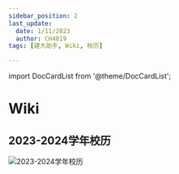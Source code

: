 ```yaml
---
sidebar_position: 2
last_update:
  date: 1/11/2023
  author: CH4019
tags: [建大助手, Wiki, 校历]

---
```

import DocCardList from '@theme/DocCardList';

# Wiki

## 2023-2024学年校历

![2023-2024学年校历](/img/day.jpg)

<DocCardList />
